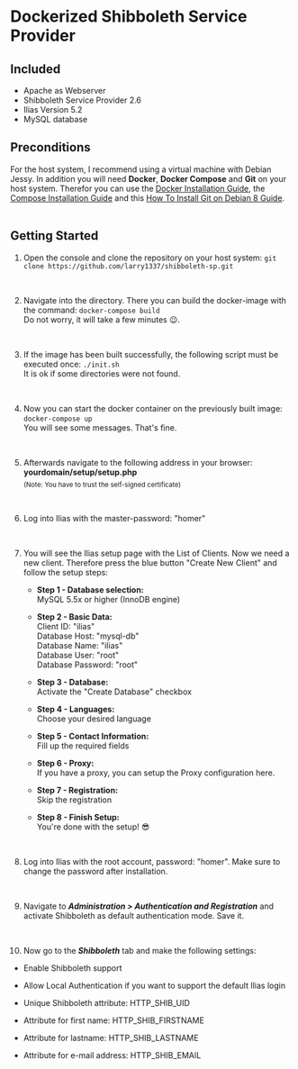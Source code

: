 # Dockerized Shibboleth Service Provider

## Included
- Apache as Webserver 
- Shibboleth Service Provider 2.6
- Ilias Version 5.2
- MySQL database

## Preconditions
For the host system, I recommend using a virtual machine with Debian Jessy. In addition you will need **Docker**, **Docker Compose** and **Git** on your host system. 
Therefor you can use the [Docker Installation Guide](https://docs.docker.com/engine/installation/linux/debian/), the [Compose Installation Guide](https://docs.docker.com/compose/install/) and this [How To Install Git on Debian 8 Guide](https://www.digitalocean.com/community/tutorials/how-to-install-git-on-debian-8).
<br><br>

## Getting Started
1. Open the console and clone the repository on your host system: `git clone https://github.com/larry1337/shibboleth-sp.git`
<br>

2. Navigate into the directory. There you can build the docker-image with the command: `docker-compose build`<br>
Do not worry, it will take a few minutes :wink:.
<br>

3. If the image has been built successfully, the following script must be executed once: `./init.sh`<br>
It is ok if some directories were not found.
<br>

4. Now you can start the docker container on the previously built image: `docker-compose up`<br>
You will see some messages. That's fine. 
<br>

5. Afterwards navigate to the following address in your browser: **yourdomain/setup/setup.php** <br>
<sub>(Note: You have to trust the self-signed certificate)</sub>
<br>

6. Log into Ilias with the master-password: "homer"<br>
<br>

7. You will see the Ilias setup page with the List of Clients. Now we need a new client. Therefore press the blue button "Create New Client" and follow the setup steps:
	- **Step 1 - Database selection:** <br>
	MySQL 5.5x or higher (InnoDB engine)<br>

	- **Step 2 - Basic Data:** <br>
	Client ID: "ilias"<br>
	Database Host: "mysql-db"<br>
	Database Name: "ilias"<br>
	Database User: "root"<br>
	Database Password: "root"<br>

	- **Step 3 - Database:**<br>
	Activate the "Create Database" checkbox<br>

	- **Step 4 - Languages:**<br>
	Choose your desired language<br>

	- **Step 5 - Contact Information:**<br>
	Fill up the required fields<br>

	- **Step 6 - Proxy:**<br>
	If you have a proxy, you can setup the Proxy configuration here.<br>

	- **Step 7 - Registration:**<br>
 	Skip the registration<br>

	- **Step 8 - Finish Setup:**<br> 
	You're done with the setup! :sunglasses:<br>
<br>

8. Log into Ilias with the root account, password: "homer". Make sure to change the password after installation.
<br>

9. Navigate to **_Administration > Authentication and Registration_** and activate Shibboleth as default authentication mode. Save it.
<br>

10. Now go to the **_Shibboleth_** tab and make the following settings:

- Enable Shibboleth support<br>
	
- Allow Local Authentication if you want to support the default Ilias login<br>
	
- Unique Shibboleth attribute: HTTP_SHIB_UID<br>
	
- Attribute for first name: HTTP_SHIB_FIRSTNAME<br>
	
- Attribute for lastname: HTTP_SHIB_LASTNAME<br>
	
- Attribute for e-mail address: HTTP_SHIB_EMAIL<br>

